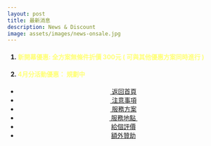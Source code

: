 ```yaml
---
layout: post
title: 最新消息
description: News & Discount
image: assets/images/news-onsale.jpg
---
```

<div class="box">
<ol>
	<h4><li><font color="#FFFF77">新開幕優惠: 全方案無條件折價 300元 ( 可與其他優惠方案同時進行 )</font></li></h4>
	<h4><li><font color="#FFFF77">4月分活動優惠： 規劃中</font></li></h4>
</ol>
</div>


<!-- Main -->
<div class="content">
    <p style="text-transform: uppercase;"></p>
         <ul class="actions">
            <center>
                <div class="row 100% uniform">
                	<li><a href="{{site.basurl}}/" class="button special fa fa-home">&nbsp;返回首頁</a></li>
                	<li><a href="{{site.basurl}}/2018/01/08/precautions" class="button special fa fa-exclamation-triangle">&nbsp;注意事項</a></li>
                	<li><a href="{{site.basurl}}/2018/01/09/service" class="button special fa fa-file-text">&nbsp;服務方案</a></li>
                	<li><a href="{{site.basurl}}/2018/01/02/location" class="button special fa fa-location-arrow">&nbsp;服務地點&nbsp;</a></li>
                	<li><a href="{{site.basurl}}/2018/01/01/comments" class="button special icon fa-commenting">給個評價</a></li>
					<li><a href="{{site.basurl}}/2017/12/31/donate" class="button special icon fa-cc-visa">額外贊助</a></li>
                </div>
             </center>
        </ul>
</div>


